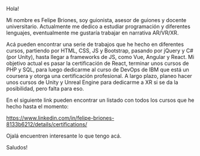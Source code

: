 Hola!

Mi nombre es Felipe Briones, soy guionista, asesor de guiones y docente universitario. Actualmente me dedico a estudiar programación y diferentes lenguajes, eventualmente me gustaría trabajar en narrativa AR/VR/XR.

Acá pueden encontrar una serie de trabajos que he hecho en diferentes cursos, partiendo por HTML, CSS, JS y Bootstrap, pasando por jQuery y C#(por Unity), hasta llegar a frameworks de JS, como Vue, Angular y React. Mi objetivo actual es pasar la certificación de React, terminar unos cursos de PHP y SQL, para luego dedicarme al curso de DevOps de IBM que está un coursera y otorga una certificación profesional. A largo plazo, planeo hacer unos cursos de Unity y Unreal Engine para dedicarme a XR si se da la posibilidad, pero falta para eso. 

En el siguiente link pueden encontrar un listado con todos los cursos que he hecho hasta el momento:

https://www.linkedin.com/in/felipe-briones-8133b6212/details/certifications/

Ojalá encuentren interesante lo que tengo acá.

Saludos!
